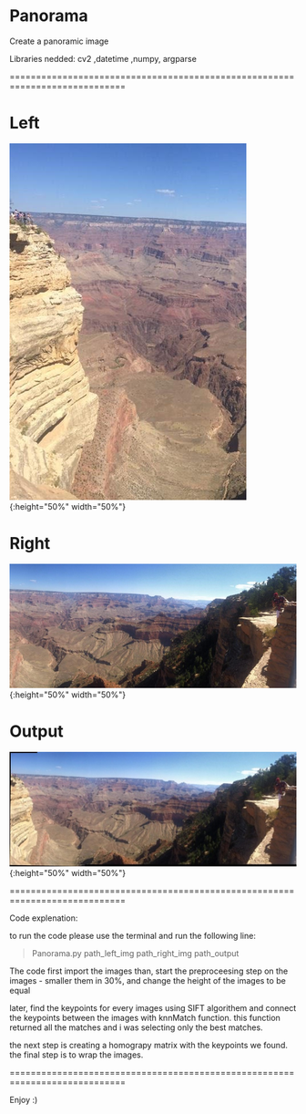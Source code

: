 # Panorama
Create a panoramic image

Libraries nedded:
cv2 ,datetime ,numpy, argparse

============================================================================
# Left
![Left](https://github.com/tairhadad/Panorama/blob/master/2/left.jpg?raw=true "Left"){:height="50%" width="50%"}

# Right
![Right](https://github.com/tairhadad/Panorama/blob/master/2/right.jpg?raw=true "Right"){:height="50%" width="50%"}


# Output
![Output](https://github.com/tairhadad/Panorama/blob/master/2/output.jpg?raw=true "Output"){:height="50%" width="50%"}



============================================================================

Code explenation:

to run the code please use the terminal and run the following line:
> Panorama.py path_left_img path_right_img path_output

The code first import the images than, start the preproceesing step on the images - smaller them in 30%, and change the height of the images to be equal

later, find the keypoints for every images using SIFT algorithem 
and connect the keypoints between the images with knnMatch function. 
this function returned all the matches  and i was selecting only the best matches. 
 
the next step is creating a homograpy matrix with the keypoints we found. 
the final step is to wrap the images.

============================================================================

Enjoy :)
